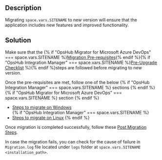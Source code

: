 ## Description

Migrating <code class="expression">space.vars.SITENAME</code> to new version will ensure that the application includes new features and improved functionality.

## Solution  
Make sure that the  {% if "OpsHub Migrator for Microsoft Azure DevOps" === space.vars.SITENAME %}[Migration Pre-requisites](../../../manage/upgrade/upgrade-application.md#migration-pre-requiste-for-windows-and-linux){% endif %}{% if "OpsHub Integration Manager" === space.vars.SITENAME %}[Pre-Upgrade Checklist](../../../manage/upgrade/upgrade-application.md#pre-upgrade-checklist) %}{% endif %}steps are followed before migrating to new version.

Once the pre-requisites are met, follow one of the below {% if "OpsHub Integration Manager" === space.vars.SITENAME %} sections {% endif %} {% if "OpsHub Migrator for Microsoft Azure DevOps" === space.vars.SITENAME %} section {% endif %} 

- [Steps to migrate on Windows](../../../manage/upgrade/upgrade-application.md#migration-steps-for-windows)  
{% if "OpsHub Integration Manager" === space.vars.SITENAME %}
- [Steps to migrate on Linux](../../../manage/upgrade/upgrade-application.md#migration-steps-for-linux) 
{% endif %}

Once migration is completed successfully, follow these [Post Migration Steps](../../../manage/upgrade/upgrade-application.md#post-migration-steps-for-windows-and-linux).

In case the migration fails, you can check for the cause of failure in `Migration.log` file located under `logs` folder at <code class="expression">space.vars.SITENAME</code> `<installation_path>`.